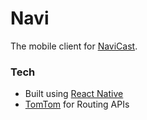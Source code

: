 # Navi

The mobile client for [NaviCast](https://getnavicast.com/).

### Tech
- Built using [React Native](https://facebook.github.io/react-native/)
- [TomTom](https://www.tomtom.com/en_in/) for Routing APIs
